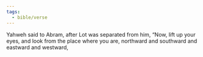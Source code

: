 ```yaml
---
tags:
  - bible/verse
---
```

Yahweh said to Abram, after Lot was separated from him, “Now, lift up your eyes, and look from the place where you are, northward and southward and eastward and westward,